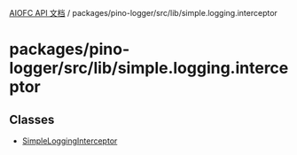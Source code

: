[AIOFC API 文档](../../../../../index.md) / packages/pino-logger/src/lib/simple.logging.interceptor

# packages/pino-logger/src/lib/simple.logging.interceptor

## Classes

- [SimpleLoggingInterceptor](classes/SimpleLoggingInterceptor.md)
